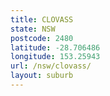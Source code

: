 ```yaml
---
title: CLOVASS
state: NSW
postcode: 2480
latitude: -28.706486
longitude: 153.25943
url: /nsw/clovass/
layout: suburb
---
```

